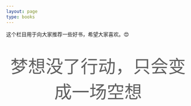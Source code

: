 ```yaml
---
layout: page
type: books
---
```


这个栏目用于向大家推荐一些好书，希望大家喜欢。😍



<blockquote style="position: relative; margin: 40px 0; padding: 0;  border-left: none; text-align: center;"><font size="10">梦想没了行动，只会变成一场空想</font></blockquote>



